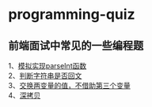 # programming-quiz
## 前端面试中常见的一些编程题

1、[模拟实现parseInt函数](https://github.com/allen286/programming-quiz/blob/master/parseInt.js)  
2、[判断字符串是否回文](https://github.com/allen286/programming-quiz/blob/master/palindrome.js)  
3、[交换两变量的值，不借助第三个变量](https://github.com/allen286/programming-quiz/blob/master/exchange.js)    
4、[深拷贝](https://github.com/allen286/programming-quiz/blob/master/deepClone.js)   
